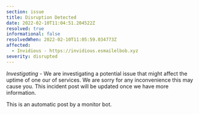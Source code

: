 ```yaml
---
section: issue
title: Disruption Detected
date: 2022-02-10T11:04:51.204522Z
resolved: true
informational: false
resolvedWhen: 2022-02-10T11:05:59.034773Z
affected:
  - Invidious - https://invidious.esmailelbob.xyz
severity: disrupted
---
```

*Investigating* - We are investigating a potential issue that might affect the uptime of one our of services. We are sorry for any inconvenience this may cause you. This incident post will be updated once we have more information.

This is an automatic post by a monitor bot.
        